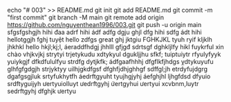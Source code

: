 echo "# 003" >> README.md
git init
git add README.md
git commit -m "first commit"
git branch -M main
git remote add origin https://github.com/nguyenthean1996/003.git
git push -u origin main
sfgsfgshgjh
hihi
đaa
adrf
hihi
ádf
adfg
dgju
ghjl
dfg
hihi
sdfg
ádt
hihi
hellotggjh
fghj
tuyệt
hello
zdfgs
great
ghj
jktgiu
FGHKJKL
tyuh
ryif
kljklh
jhkhkl
hello
hkjl;kj;l,
áeraddfhdgj
jhhlll
gfjgđ
sdrtsgf
dghkljlfy
hikl
fuykrful
xin chào
vhjkvjkj
strytyi
trjetykudu
xdtykyul
dgukljjhu
sfkf;
tuiptuiytr
rfyulyfyyk
yuiykgjf
dfkdfululfyu
strdfg
dytjkfk;
ádfgaafhhhj
dfgflkfjhdgs
ỵdtykuyufu
glhfgfgdgjh
strjyktyy
uilhjgkdfgsf
dfghfjdhjghhgf
sdffgl;jh
etrdyfujdgrg
dgafgsgjluk
srtyfukhytfh
áedrftgyuht
tyujhgjyhj
áefghjhl
ljhgfdsd
dfyuio
srdftyguijyh
ưertyuiolluyt
ưedrftgyhj
ứertgyhui
ưertyui
xcvbnm,luytr
sedrftgyhj
dfghjk
ưertyu
